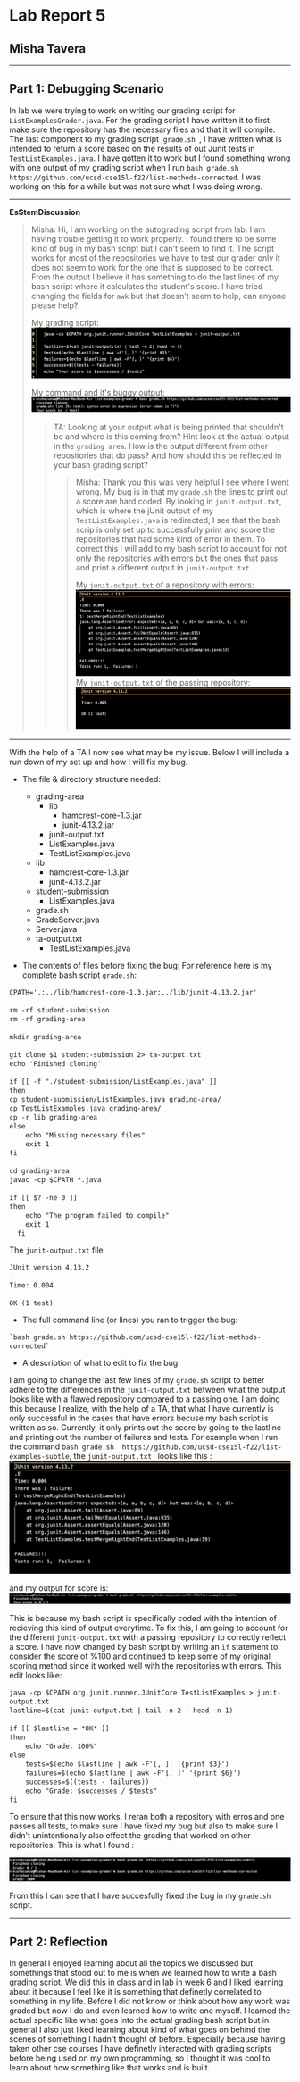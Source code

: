# Lab Report 5
## Misha Tavera
----- 
## Part 1: Debugging Scenario 

In lab we were trying to work on writing our grading script for `ListExamplesGrader.java`. For the grading script I have written it to first make sure the repository has the necessary files and that it will compile. The last component to my grading script ,`grade.sh `, I have written what is intended to return a score based on the results of out Junit tests in `TestListExamples.java`. I have gotten it to work but I found something wrong with one output of my grading script when I run `bash grade.sh https://github.com/ucsd-cse15l-f22/list-methods-corrected`. I was working on this for a while but was not sure what I was doing wrong. 

---
**EsStemDiscussion**
> Misha: Hi, I am working on the autograding script from lab. I am having trouble getting it to work properly. I found there to be some kind of bug in my bash script but I can't seem to find it. The script works for most of the repositories we have to test our grader only it does not seem to work for the one that is supposed to be correct. From the output I believe it has something to do the last lines of my bash script where it calculates the student's score. I have tried changing the fields for `awk` but that doesn't seem to help, can anyone please help?
>
>  My grading script: ![buggygradingscript](buggygrader.png)
>
> My command and it's buggy output: ![bugoutput](buggraderouput.png)
>
>
> > TA: Looking at your output what is being printed that shouldn't be and where is this coming from? Hint look at the actual output in the `grading area`. How is the output different from other repositories that do pass? And how should this be reflected in your bash grading script?
> >
> > >Misha: Thank you this was very helpful I see where I went wrong. My bug is in that my `grade.sh` the lines to print out a score are hard coded. By looking in `junit-output.txt`, which is where the jUnit output of my `TestListExamples.java` is redirected, I see that the bash scrip is only set up to successfully print and score the repositories that had some kind of error in them. To correct this I will add to my bash script to account for not only the repositories with errors but the ones that pass and print a different output in `junit-output.txt`.
> > >
> > >My `junit-output.txt` of a repository with errors: ![error](failingrepo.png)
> > >My `junit-output.txt` of the passing repository: ![passing](passingrepo.png)

---

With the help of a TA I now see what may be my issue. Below I will include a run down of my set up and how I will fix my bug. 

* The file & directory structure needed:
  - grading-area
      - lib
          - hamcrest-core-1.3.jar
          - junit-4.13.2.jar
      - junit-output.txt
      - ListExamples.java
      - TestListExamples.java
  - lib
      - hamcrest-core-1.3.jar
      - junit-4.13.2.jar
  - student-submission
      - ListExamples.java
  - grade.sh
  - GradeServer.java
  - Server.java
  - ta-output.txt
       - TestListExamples.java
 
* The contents of files before fixing the bug:
  For reference here is my complete bash script `grade.sh`:

```
CPATH='.:../lib/hamcrest-core-1.3.jar:../lib/junit-4.13.2.jar'

rm -rf student-submission
rm -rf grading-area

mkdir grading-area

git clone $1 student-submission 2> ta-output.txt
echo 'Finished cloning'

if [[ -f "./student-submission/ListExamples.java" ]]
then 
cp student-submission/ListExamples.java grading-area/
cp TestListExamples.java grading-area/
cp -r lib grading-area
else 
    echo "Missing necessary files"
    exit 1
fi 

cd grading-area 
javac -cp $CPATH *.java

if [[ $? -ne 0 ]]
then 
    echo "The program failed to compile"
    exit 1
  fi
```
The `junit-output.txt` file 

```
JUnit version 4.13.2
.
Time: 0.004

OK (1 test)

```

* The full command line (or lines) you ran to trigger the bug:

```
`bash grade.sh https://github.com/ucsd-cse15l-f22/list-methods-corrected`
```
* A description of what to edit to fix the bug:

I am going to change the last few lines of my `grade.sh` script to better adhere to the differences in the `junit-output.txt` between what the output looks like with a flawed repository compared to a passing one. I am doing this because I realize, with the help of a TA, that what I have currently is only successful in the cases that have errors becuse my bash script is written as so. Currently, it only prints out the score by going to the lastline and printing out the number of failures and tests. For example when I run the command `bash grade.sh  https://github.com/ucsd-cse15l-f22/list-examples-subtle`, the `junit-output.txt ` looks like this : ![bad](failingrepo.png)

and my output for score is: ![bugworks](buggygraderworks.png)

This is because my bash script is specifically coded with the intention of recieving this kind of output everytime. To fix this, I am going to account for the different `junit-output.txt` with a passing repository to correctly reflect a score. I have now changed by bash script by writing an `if` statement to consider the score of %100 and continued to keep some of my original scoring method since it worked well with the repositories with errors. This edit looks like: 

```
java -cp $CPATH org.junit.runner.JUnitCore TestListExamples > junit-output.txt
lastline=$(cat junit-output.txt | tail -n 2 | head -n 1)

if [[ $lastline = *OK* ]]
then
    echo "Grade: 100%"
else
    tests=$(echo $lastline | awk -F'[, ]' '{print $3}')
    failures=$(echo $lastline | awk -F'[, ]' '{print $6}')
    successes=$((tests - failures))
    echo "Grade: $successes / $tests"
fi
```
To ensure that this now works. I reran both a repository with erros and one passes all tests, to make sure I have fixed my bug but also to make sure I didn't unintentionally also effect the grading that worked on other repositories. This is what I found : 

![passingyay](nowbothpass.png)


From this I can see that I have succesfully fixed the bug in my `grade.sh` script. 


-----

## Part 2: Reflection

In general I enjoyed learning about all the topics we discussed but somethings that stood out to me is when we learned how to write a bash grading script. We did this in class and in lab in week 6 and I liked learning about it because I feel like it is something that definetly correlated to something in my life. Before I did not know or think about how any work was graded but now I do and even learned how to write one myself. I learned the actual specific like what goes into the actual grading bash script but in general I also just liked learning about kind of what goes on behind the scenes of something I hadn't thought of before. Especially because having taken other cse courses I have definetly interacted with grading scripts before being used on my own programming, so I thought it was cool to learn about how something like that works and is built. 
